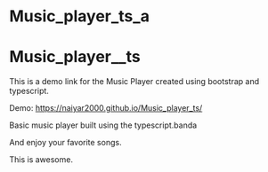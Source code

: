 
# Music_player_ts_a

# Music_player__ts

This is a demo link for the Music Player created using bootstrap and typescript.

Demo:  https://naiyar2000.github.io/Music_player_ts/

Basic music player built using the typescript.banda

And enjoy your favorite songs.

This is awesome.
